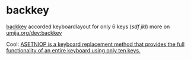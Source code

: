 # backkey

[backkey](https://klml.github.io/backkey/) accorded keyboardlayout for only 6 keys (*sdf jkl*) more on [umija.org/dev:backkey](https://umija.org/dev%3Abackkey)

Cool: [ASETNIOP is a keyboard replacement method that provides the full functionality of an entire keyboard using only ten keys.](http://asetniop.com)
